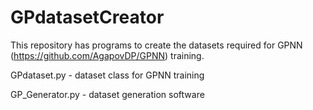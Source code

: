 # GPdatasetCreator
This repository has programs to create the datasets required for GPNN (https://github.com/AgapovDP/GPNN) training.


GPdataset.py - dataset class for GPNN training

GP_Generator.py - dataset generation software
